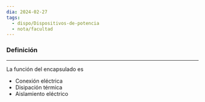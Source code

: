 ```yaml
---
dia: 2024-02-27
tags:
  - dispo/Dispositivos-de-potencia
  - nota/facultad
---
```

### Definición
---
La función del encapsulado es
* Conexión eléctrica
* Disipación térmica
* Aislamiento eléctrico